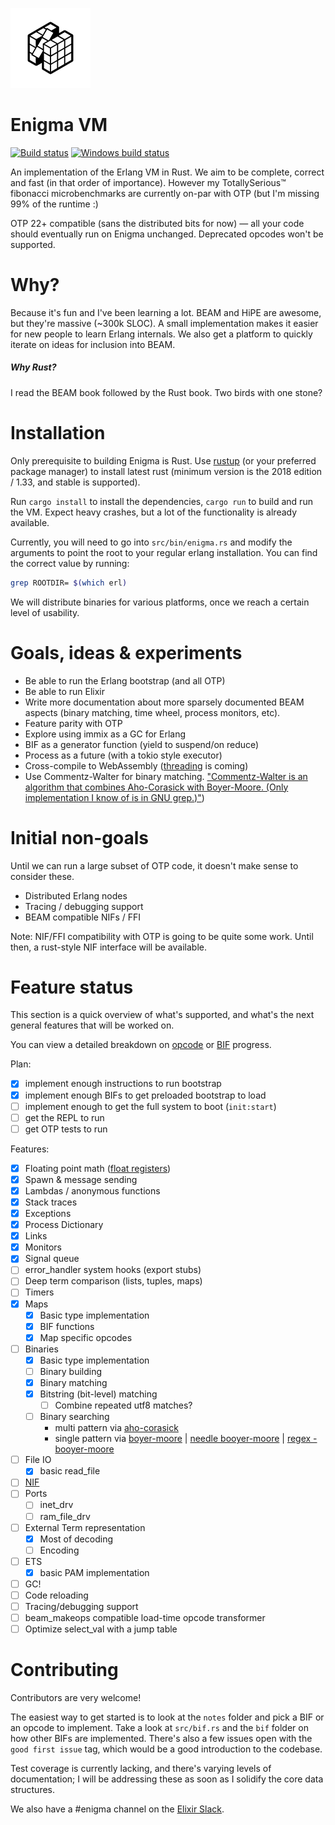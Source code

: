 ![Enigma](/enigma.png)

Enigma VM
=========

[![Build status](https://api.travis-ci.org/archseer/enigma.svg?branch=master)](https://travis-ci.org/archseer/enigma)
[![Windows build status](https://ci.appveyor.com/api/projects/status/github/archseer/enigma?svg=true)](https://ci.appveyor.com/project/archseer/enigma)

An implementation of the Erlang VM in Rust. We aim to be complete, correct and fast (in that order of importance). However my TotallySerious™ fibonacci microbenchmarks are currently on-par with OTP (but I'm missing 99% of the runtime :)

OTP 22+ compatible (sans the distributed bits for now) &mdash; all your code should eventually run on Enigma unchanged. Deprecated opcodes won't be supported.

# Why?

Because it's fun and I've been learning a lot. BEAM and HiPE are awesome, but
they're massive (~300k SLOC). A small implementation makes it easier for new
people to learn Erlang internals. We also get a platform to quickly iterate on
ideas for inclusion into BEAM.

##### Why Rust?

I read the BEAM book followed by the Rust book. Two birds with one stone?

# Installation

Only prerequisite to building Enigma is Rust. Use [rustup](https://rustup.rs/) (or your preferred package manager) to install latest rust (minimum version is the 2018 edition / ‎1.33, and stable is supported).

Run `cargo install` to install the dependencies, `cargo run` to build and run the VM. Expect heavy
crashes, but a lot of the functionality is already available.

Currently, you will need to go into `src/bin/enigma.rs` and modify the arguments
to point the root to your regular erlang installation. You can find the correct
value by running:

```bash
grep ROOTDIR= $(which erl)
```

We will distribute binaries for various platforms, once we reach a certain level of usability.

# Goals, ideas & experiments

- Be able to run the Erlang bootstrap (and all OTP)
- Be able to run Elixir
- Write more documentation about more sparsely documented BEAM aspects (binary matching, time wheel, process monitors, etc).
- Feature parity with OTP
- Explore using immix as a GC for Erlang
- BIF as a generator function (yield to suspend/on reduce)
- Process as a future (with a tokio style executor)
- Cross-compile to WebAssembly ([threading](https://rustwasm.github.io/2018/10/24/multithreading-rust-and-wasm.html) is coming)
- Use Commentz-Walter for binary matching. ["Commentz-Walter is an algorithm that combines Aho-Corasick with Boyer-Moore. (Only implementation I know of is in GNU grep.)"](https://github.com/rust-lang/regex/issues/197))

# Initial non-goals

Until we can run a large subset of OTP code, it doesn't make sense to consider these.

- Distributed Erlang nodes
- Tracing / debugging support
- BEAM compatible NIFs / FFI

Note: NIF/FFI compatibility with OTP is going to be quite some work. Until then,
a rust-style NIF interface will be available.

# Feature status

This section is a quick overview of what's supported, and what's the next general features that will be worked on.

You can view a detailed breakdown on [opcode](/notes/opcodes.org) or [BIF](/notes/bifs.org) progress.

Plan:

- [x] implement enough instructions to run bootstrap
- [x] implement enough BIFs to get preloaded bootstrap to load
- [ ] implement enough to get the full system to boot (`init:start`)
- [ ] get the REPL to run
- [ ] get OTP tests to run

Features:

- [x] Floating point math ([float registers](https://pdfs.semanticscholar.org/7347/354eaaad96d40e12ea4373178b784fc39bfc.pdf))
- [x] Spawn & message sending
- [x] Lambdas / anonymous functions
- [x] Stack traces
- [x] Exceptions
- [x] Process Dictionary
- [x] Links
- [x] Monitors
- [x] Signal queue
- [ ] error_handler system hooks (export stubs)
- [ ] Deep term comparison (lists, tuples, maps)
- [ ] Timers
- [x] Maps
  - [x] Basic type implementation
  - [x] BIF functions
  - [x] Map specific opcodes
- [ ] Binaries
  - [x] Basic type implementation
  - [ ] Binary building
  - [x] Binary matching
  - [x] Bitstring (bit-level) matching
    - [ ] Combine repeated utf8 matches?
  - [ ] Binary searching
    - multi pattern via [aho-corasick](https://github.com/BurntSushi/aho-corasick)
    - single pattern via [boyer-moore](https://github.com/killerswan/boyer-moore-search) | [needle booyer-moore](https://docs.rs/needle/0.1.1/needle/) | [regex - booyer-moore](https://github.com/ethanpailes/regex/commit/d2e28f959ac384db62f7cbeba1576cf39a75b294)
- [ ] File IO
    - [x] basic read_file
- [ ] [NIF](http://erlang.org/doc/man/erl_nif.html)
- [ ] Ports
    - [ ] inet_drv
    - [ ] ram_file_drv
- [ ] External Term representation
  - [x] Most of decoding
  - [ ] Encoding
- [ ] ETS
  - [x] basic PAM implementation
- [ ] GC!
- [ ] Code reloading
- [ ] Tracing/debugging support
- [ ] beam_makeops compatible load-time opcode transformer
- [ ] Optimize select_val with a jump table

# Contributing

Contributors are very welcome!

The easiest way to get started is to look at the `notes` folder and pick a BIF or an opcode to implement. Take a look at `src/bif.rs` and the `bif` folder on how other BIFs are implemented. There's also a few issues open with the `good first issue` tag, which would be a good introduction to the codebase.

Test coverage is currently lacking, and there's varying levels of documentation; I will be addressing these as soon as I solidify the core data structures.

We also have a #enigma channel on the [Elixir Slack](https://elixir-slackin.herokuapp.com/).
